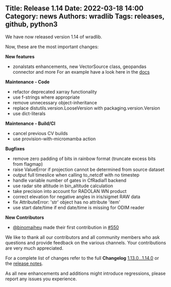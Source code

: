 Title: Release 1.14
Date: 2022-03-18 14:00
Category: news
Authors: wradlib
Tags: releases, github, python3
---

We have now released version 1.14 of wradlib.

Now, these are the most important changes:

**New features**

* zonalstats enhancements, new VectorSource class, geopandas connector and more
  For an example have a look here in the [docs](https://docs.wradlib.org/en/1.14.0/notebooks/zonalstats/wradlib_zonalstats_quickstart.html)

**Maintenance - Code**

* refactor deprecated xarray functionality
* use f-strings where appropriate
* remove unnecessary object-inheritance
* replace distutils.version.LooseVersion with packaging.version.Version
* use dict-literals

**Maintenance - Build/CI**

* cancel previous CV builds
* use provision-with-micromamba action

**Bugfixes**

* remove zero padding of bits in rainbow format (truncate excess bits from flagmap)
* raise ValueError if projection cannot be determined from source dataset
* output full timeslice when calling to_netcdf with no timestep 
* handle variable number of gates in CfRadial1 backend 
* use radar site altitude in bin_altitude calculation 
* take precision into account for RADOLAN WN product
* correct elevation for negative angles in iris/sigmet RAW data 
* fix AttributeError: 'str' object has no attribute 'item' 
* use start date/time if end date/time is missing for ODIM reader 

**New Contributors**
* [@binomaiheu](https://github.com/binomaiheu) made their first contribution in [#550](https://github.com/wradlib/wradlib/pull/550)

We like to thank all our contributors and all community members who ask questions and provide feedback on the various channels. Your contributions are very much appreciated. 

For a complete list of changes refer to the full **Changelog** [1.13.0...1.14.0](https://github.com/wradlib/wradlib/compare/1.13.0...1.14.0) or the [release notes](https://docs.wradlib.org/en/1.14.0/release_notes.html).

As all new enhancements and additions might introduce regressions, please report any issues you experience.

